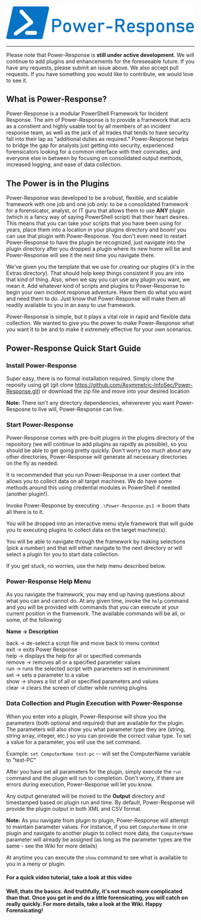 ![alt text](https://github.com/Asymmetric-InfoSec/Power-Response/blob/master/Extras/PR_Logo.PNG "Sweet Power-Response Logo")
________________________________________________________________________________________________

Please note that Power-Response is **still under active development**. We will continue to add plugins and enhancements for the foreseeable future. If you have any requests, please submit an issue above. We also accept pull requests. If you have something you would like to contribute, we would love to see it.

## What is Power-Response?

Power-Response is a modular PowerShell Framework for Incident Response. The aim of Power-Response is to provide a framework that acts as a constient and highly usable tool by all members of an incident response team, as well as the jack of all trades that tends to have security fall into their lap as "additional duties as required." Power-Response helps to bridge the gap for analysts just getting into security, experienced forensicators looking for a common interface with their comrades, and everyone else in between by focusing on consolidated output methods, increased logging, and ease of data collection. 

## The Power is in the Plugins

Power-Response was developed to be a robust, flexible, and scalable framework with one job and one job only: to be a consolidated framework for a forensicator, analyst, or IT guru that allows them to use **ANY** plugin (which is a fancy way of saying PowerShell script) that their heart desires. This means that you can take your scripts that you have been using for years, place them into a location in your plugins directory and *boom!* you can use that plugin with Power-Response. You don't even need to restart Power-Response to have the plugin be recognized, just navigate into the plugin directory after you dropped a plugin where its new home will be and Power-Response will see it the next time you navigate there. 

We've given you the template that we use for creating our plugins (it's in the Extras directory). That should help keep things consistent if you are into that kind of thing. Also, when we say you can use any plugin you want, we mean it. Add whatever kind of scripts and plugins to Power-Response to begin your own incident response adventure. Have them do what you want and need them to do. Just know that Power-Response will make them all readily available to you in an easy to use framework.

Power-Response is simple, but it plays a vital role in rapid and flexible data collection. We wanted to give you the power to make Power-Response what you want it to be and to make it extremely effective for your own scenarios. 

## Power-Response Quick Start Guide

### Install Power-Response

Super easy, there is no formal installation required. Simply clone the reposity using git (git clone https://github.com/Asymmetric-InfoSec/Power-Response.git) or download the zip file and move into your desired location

**Note:** There isn't any directory dependencies, wheverever you want Power-Resposne to live will, Power-Response can live.

### Start Power-Response

Power-Response comes with pre-built plugins in the plugins directory of the repository (we will continue to add plugins as rapidly as possible), so you should be able to get going pretty quickly. Don't worry too much about any other directories, Power-Response will generate all necessary directories on the fly as needed. 

It is recommended that you run Power-Response in a user context that allows you to collect data on all target machines. We do have some methods around this using credential modules in PowerShell if needed (another plugin!).

Invoke Power-Response by executing `.\Power-Response.ps1` -> boom thats all there is to it. 

You will be dropped into an interactive menu style framework that will guide you to executing plugins to collect data on the target machine(s).

You will be able to navigate through the framework by making selections (pick a number) and that will either navigate to the next directory or will select a plugin for you to start data collection. 

If you get stuck, no worries, use the help menu described below.

### Power-Response Help Menu

As you navigate the framework, you may end up having questions about what you can and cannot do. At any given time, invoke the `help` command and you will be provided with commands that you can execute at your current position in the framework. The available commands will be all, or some, of the following:

**Name   ->   Description**

back     ->   de-select a script file and move back to menu context  
exit     ->   exits Power Response  
help     ->   displays the help for all or specified commands  
remove   ->   removes all or a specified parameter values  
run      ->   runs the selected script with parameters set in environment  
set      ->   sets a parameter to a value  
show     ->   shows a list of all or specified parameters and values  
clear    ->   clears the screen of clutter while running plugins  

### Data Collection and Plugin Execution with Power-Response

When you enter into a plugin, Power-Response will show you the parameters (both optional and required) that are available for the plugin. The parameters will also show you what parameter type they are (string, string array, integer, etc.) so you can provide the correct value type. To set a value for a parameter, you will use the set command.

Example: `set ComputerName test-pc` -- will set the ComputerName variable to "test-PC"

After you have set all parameters for the plugin, simply execute the `run` command and the plugin will run to completion. Don't worry, if there are errors during execution, Power-Response will let you know.

Any output generated will be moved to the **Output** directory and timestamped based on plugin run and time. By default, Power-Response will provide the plugin output in both XML and CSV format.

**Note:** As you navigate from plugin to plugin, Power-Response will attempt to maintain parameter values. For instance, if you set `ComputerName` in one plugin and navigate to another plugin to collect more data, the `ComputerName` parameter will already be assigned (as long as the parameter types are the same - see the Wiki for more details)

At anytime you can execute the `show` command to see what is available to you in a meny or plugin.

#### For a quick video tutorial, take a look at this video

#### Well, thats the basics. And truthfully, it's not much more complicated than that. Once you get in and do a little forensicating, you will catch on really quickly. For more details, take a look at the Wiki. Happy Forensicating!
